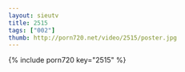 ```yaml
--- 
layout: sieutv
title: 2515
tags: ["002"]
thumb: http://porn720.net/video/2515/poster.jpg
---
```

{% include porn720 key="2515" %} 
